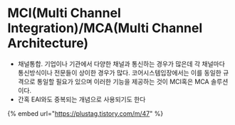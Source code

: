 # MCI(Multi Channel Integration)/MCA(Multi Channel Architecture)

* 채널통합. 기업이나 기관에서 다양한 채널과 통신하는 경우가 많은데 각 채널마다 통신방식이나 전문들이 상이한 경우가 많다. 코어시스템입장에서는 이를 동일한 규격으로 통일할 필요가 있으며 이러한 기능을 제공하는 것이 MCI혹은 MCA 솔루션이다.&#x20;
* 간혹 EAI와도 중복되는 개념으로 사용되기도 한다

{% embed url="https://plustag.tistory.com/m/47" %}
